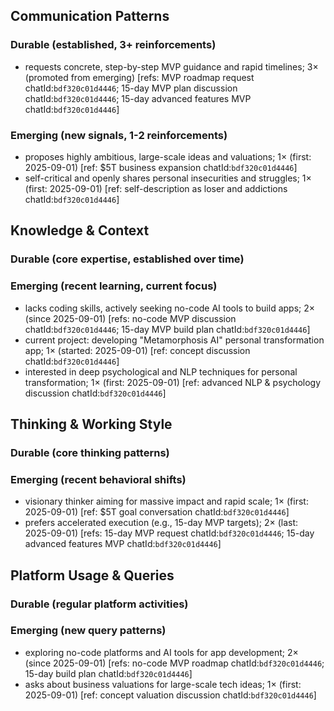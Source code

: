 ## Communication Patterns
### Durable (established, 3+ reinforcements)
- requests concrete, step-by-step MVP guidance and rapid timelines; 3× (promoted from emerging) [refs: MVP roadmap request chatId:`bdf320c01d4446`; 15-day MVP plan discussion chatId:`bdf320c01d4446`; 15-day advanced features MVP chatId:`bdf320c01d4446`]

### Emerging (new signals, 1-2 reinforcements)
- proposes highly ambitious, large-scale ideas and valuations; 1× (first: 2025-09-01) [ref: $5T business expansion chatId:`bdf320c01d4446`]
- self-critical and openly shares personal insecurities and struggles; 1× (first: 2025-09-01) [ref: self-description as loser and addictions chatId:`bdf320c01d4446`]

## Knowledge & Context
### Durable (core expertise, established over time)

### Emerging (recent learning, current focus)
- lacks coding skills, actively seeking no-code AI tools to build apps; 2× (since 2025-09-01) [refs: no-code MVP discussion chatId:`bdf320c01d4446`; 15-day MVP build plan chatId:`bdf320c01d4446`]
- current project: developing "Metamorphosis AI" personal transformation app; 1× (started: 2025-09-01) [ref: concept discussion chatId:`bdf320c01d4446`]
- interested in deep psychological and NLP techniques for personal transformation; 1× (first: 2025-09-01) [ref: advanced NLP & psychology discussion chatId:`bdf320c01d4446`]

## Thinking & Working Style
### Durable (core thinking patterns)

### Emerging (recent behavioral shifts)
- visionary thinker aiming for massive impact and rapid scale; 1× (first: 2025-09-01) [ref: $5T goal conversation chatId:`bdf320c01d4446`]
- prefers accelerated execution (e.g., 15-day MVP targets); 2× (last: 2025-09-01) [refs: 15-day MVP request chatId:`bdf320c01d4446`; 15-day advanced features MVP chatId:`bdf320c01d4446`]

## Platform Usage & Queries
### Durable (regular platform activities)

### Emerging (new query patterns)
- exploring no-code platforms and AI tools for app development; 2× (since 2025-09-01) [refs: no-code MVP roadmap chatId:`bdf320c01d4446`; 15-day build plan chatId:`bdf320c01d4446`]
- asks about business valuations for large-scale tech ideas; 1× (first: 2025-09-01) [ref: concept valuation discussion chatId:`bdf320c01d4446`]